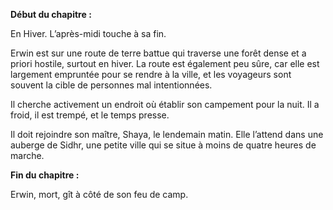 **Début du chapitre :**

En Hiver. L’après-midi touche à sa fin.

Erwin est sur une route de terre battue qui traverse une forêt dense et a priori hostile, surtout en hiver. La route est également peu sûre, car elle est largement empruntée pour se rendre à la ville, et les voyageurs sont souvent la cible de personnes mal intentionnées.

Il cherche activement un endroit où établir son campement pour la nuit. Il a froid, il est trempé, et le temps presse.

Il doit rejoindre son maître, Shaya, le lendemain matin. Elle l’attend dans une auberge de Sidhr, une petite ville qui se situe à moins de quatre heures de marche.

**Fin du chapitre :**

Erwin, mort, gît à côté de son feu de camp.